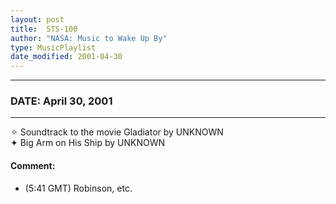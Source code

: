 ```yaml
---
layout: post
title:  STS-100
author: "NASA: Music to Wake Up By"
type: MusicPlaylist
date_modified: 2001-04-30
---
```


----
### DATE: April 30, 2001
----
✧ Soundtrack to the movie Gladiator by UNKNOWN  &nbsp;<br />✦ Big Arm on His Ship by UNKNOWN

#### Comment:
* (5:41 GMT)
Robinson, etc.
